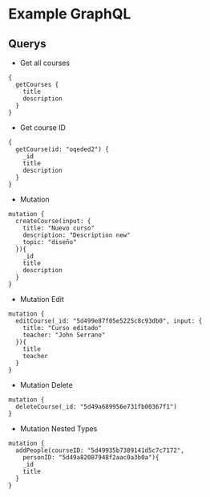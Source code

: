 # Example GraphQL

## Querys

* Get all courses

```
{
  getCourses {
    title
    description
  }
}
```

* Get course ID

```
{
  getCourse(id: "oqeded2") {
    _id
    title
    description
  }
}
```

* Mutation

```
mutation {
  createCourse(input: {
   	title: "Nuevo curso"
    description: "Description new"
    topic: "diseño"
  }){
    _id
    title
    description
  }
}
```

* Mutation Edit

```
mutation {
  editCourse(_id: "5d499e87f05e5225c8c93db0", input: {
    title: "Curso editado"
    teacher: "John Serrano"
  }){
    title
    teacher
  }
}
```

* Mutation Delete

```
mutation {
  deleteCourse(_id: "5d49a689956e731fb00367f1")
}
```

* Mutation Nested Types

```
mutation {
  addPeople(courseID: "5d49935b7389141d5c7c7172", 
    personID: "5d49a82087948f2aac0a3b0a"){
    _id
    title
  }
}
```